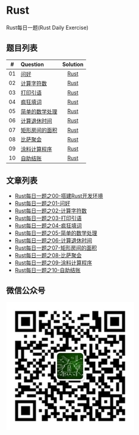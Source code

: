 # Rust
Rust每日一题(Rust Daily Exercise)


## 题目列表

|  #   | Question         |     Solution     |
| :--: | :----------------| :--------------: |
|  01  | [问好](01/)       | [Rust](01/01.rs) |
|  02  | [计算字符数](02/)  | [Rust](02/02.rs) |
|  03  | [打印引语](03/)    | [Rust](03/03.rs) |
|  04  | [疯狂填词](04/)    | [Rust](04/04.rs) |
|  05  | [简单的数学处理](05/)    | [Rust](05/05.rs)      |
|  06  | [计算退休时间](06/)      | [Rust](06/rust_06/)   |
|  07  | [矩形房间的面积](07/)      | [Rust](07/rust_07/)   |
|  08  | [比萨聚会](08/)      | [Rust](08/rust_08/)   |
|  09  | [涂料计算程序](09/)      | [Rust](09/rust_09/)   |
|  10  | [自助结账](10/)      | [Rust](09/rust_10/)   |



## 文章列表

- [Rust每日一题之00-搭建Rust开发环境](https://mp.weixin.qq.com/s/ARXFp3mqxPEShoWplZfdVQ)
- [Rust每日一题之01-问好](https://mp.weixin.qq.com/s/D4Hi3PmNXZeySC46eAw0FQ)
- [Rust每日一题之02-计算字符数](https://mp.weixin.qq.com/s/LrOTKFeWFXoP23RwkyTo_Q)
- [Rust每日一题之03-打印引语](https://mp.weixin.qq.com/s/Y4gmkyjgtZpT4SF1iwj4zA)
- [Rust每日一题之04-疯狂填词](https://mp.weixin.qq.com/s/WdhRANDUR1cHtUKENayZAw)
- [Rust每日一题之05-简单的数学处理](https://mp.weixin.qq.com/s/6gD5tjjdYoAUeSHgdfua5A)
- [Rust每日一题之06-计算退休时间](https://mp.weixin.qq.com/s/x0ghTXA9ET2-N_7QLujeJg)
- [Rust每日一题之07-矩形房间的面积](https://mp.weixin.qq.com/s/NX6J1NajdELN0tkHjdV2jA)
- [Rust每日一题之08-比萨聚会](https://mp.weixin.qq.com/s/upt3KAoULIh5QjIfqpMsGw)
- [Rust每日一题之09-涂料计算程序](https://mp.weixin.qq.com/s/wzhxHFSs30BjR_CAQoNumA)
- [Rust每日一题之10-自助结账](https://mp.weixin.qq.com/s/SPD-CJ2ZoCsixUYz-J6hsQ)





## 微信公众号

![](qrcode.jpg)
